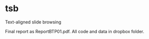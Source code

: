 # tsb
Text-aligned slide browsing

Final report as ReportBTP01.pdf.
All code and data in dropbox folder.

